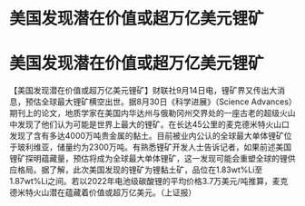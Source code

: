 # 美国发现潜在价值或超万亿美元锂矿

# 美国发现潜在价值或超万亿美元锂矿

【美国发现潜在价值或超万亿美元锂矿】财联社9月14日电，锂矿界又传出大消息，预估全球最大锂矿横空出世。据8月30日《科学进展》（Science
Advances）期刊上的论文，地质学家在美国内华达州与俄勒冈州交界处的一座古老的超级火山中发现了他们认为可能是世界上最大的锂矿。在长达45公里的麦克德米特火山口发现了含有多达4000万吨贵金属的黏土。目前被业内公认的全球最大单体锂矿位于玻利维亚，储量约为2300万吨。有熟悉锂矿开发人士告诉记者，如果前述美国锂矿探明蕴藏量，预估将成为全球最大单体锂矿，这一发现可能会重塑全球的锂供应格局。据了解，此次美国发现的锂矿为锂黏土矿，品位在1.83wt%Li至1.87wt%Li之间。若以2022年电池级碳酸锂的平均价格3.7万美元/吨推算，麦克德米特火山潜在蕴藏着价值或超万亿美元。（上证报）

